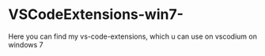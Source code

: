 # VSCodeExtensions-win7-
Here you can find my vs-code-extensions, which u can use on vscodium on windows 7
